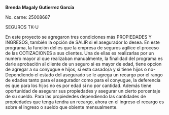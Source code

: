 **Brenda Magaly Gutierrez García**

No. carne: 25008687

SEGUROS TK-U

En este proyecto se agregaron tres condiciones más PROPIEDADES Y INGRESOS, también la opción de SALIR si el asegurador lo desea. 
En este programa, la función del es que la empresa de seguros agilice el proceso de las COTIZACIONES a sus clientes. Una de ellas es realizarlas por un numero mayor al que realizaban manualmente, la finalidad del programa es darle aprobación al cliente de un seguro si es mayor de edad, tiene opcion de agregar a su conyugue e hijos, si esta casado/a y si tiene hijos o no-
Dependiendo el estado del asegurado se le agrega un recargo por el rango de edades tanto para el asegurador como para el conyugue, la deferencia es que para los hijos no es por edad si no por cantidad.
Además tiene oportunidad de asegurar sus propiedades y asegurar un cierto porcentaje de su sueldo. 
Para las propiededes dependiendo las cantidades de propiedades que tenga tendra un recargo, ahora en el ingreso el recargo es sobre el ingreso o sueldo que obiente mensualmente. 


